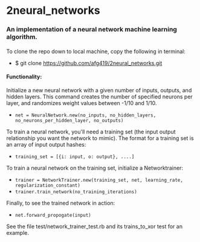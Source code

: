# 2neural_networks

### An implementation of a neural network machine learning algorithm.  

#### 

To clone the repo down to local machine, copy the following in terminal:
- $ git clone https://github.com/afg419/2neural_networks.git

#### Functionality:
Initialize a new neural network with a given number of inputs, outputs, and hidden layers.  This command creates the number of specified neurons per layer, and randomizes weight values between -1/10 and 1/10.
 - `net = NeuralNetwork.new(no_inputs, no_hidden_layers, no_neurons_per_hidden_layer, no_outputs)`

To train a neural network, you'll need a training set (the input output relationship you want the network to mimic).  The format for a training set is an array of input output hashes:
- `training_set = [{i: input, o: output}, ....]`

To train a neural network on the training set, initialize a Networktrainer:
- `trainer = NetworkTrainer.new(training_set, net, learning_rate, regularization_constant)`
- `trainer.train_network(no_training_iterations)`

Finally, to see the trained network in action:
- `net.forward_propogate(input)`

See the file test/network_trainer_test.rb and its trains_to_xor test for an example.
